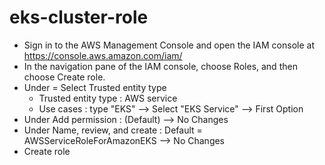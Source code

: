 # eks-cluster-role

 - Sign in to the AWS Management Console and open the IAM console at https://console.aws.amazon.com/iam/
 - In the navigation pane of the IAM console, choose Roles, and then choose Create role.
 - Under = Select Trusted entity type
   - Trusted entity type : AWS service
   - Use cases : type "EKS" --> Select "EKS Service" --> First Option
 - Under Add permission : (Default) --> No Changes
 - Under Name, review, and create : Default = AWSServiceRoleForAmazonEKS --> No Changes
 - Create role
